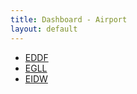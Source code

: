 ```yaml
---
title: Dashboard - Airport
layout: default
---
```


* [EDDF](EDDF.html)
* [EGLL](EGLL.html)
* [EIDW](EIDW.html)
